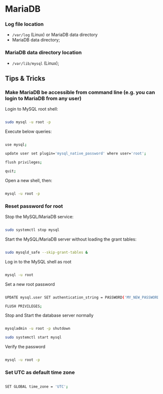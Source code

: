 # MariaDB

### Log file location

- `/var/log` (Linux) or MariaDB data directory
- MariaDB data directory;

### MariaDB data directory location

- `/var/lib/mysql` (Linux);

## Tips & Tricks

### Make MariaDB be accessible from command line (e.g. you can login to MariaDB from any user)

Login to MySQL root shell:

```bash

sudo mysql -u root -p

```
Execute below queries:

```bash

use mysql;

update user set plugin='mysql_native_password' where user='root';

flush privileges; 

quit;

```

Open a new shell, then:

```bash

mysql -u root -p

```

### Reset password for root

Stop the MySQL/MariaDB service:

```bash

sudo systemctl stop mysql

```

Start the MySQL/MariaDB server without loading the grant tables:

```bash

sudo mysqld_safe --skip-grant-tables &

```

Log in to the MySQL shell as root

```bash

mysql -u root

```

Set a new root password

```bash

UPDATE mysql.user SET authentication_string = PASSWORD('MY_NEW_PASSWORD') WHERE User = 'root' AND Host = 'localhost';

FLUSH PRIVILEGES;

```

Stop and Start the database server normally
 
```bash

mysqladmin -u root -p shutdown

sudo systemctl start mysql

```

Verify the password

```bash

mysql -u root -p

```

### Set UTC as default time zone

```bash

SET GLOBAL time_zone = 'UTC';

```
